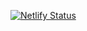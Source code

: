 [![Netlify Status](https://api.netlify.com/api/v1/badges/c7c344a7-792b-4540-9b7b-0df6529fef38/deploy-status)](https://app.netlify.com/sites/stellar-madeleine-b1121b/deploys)

